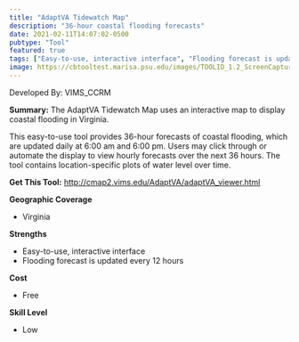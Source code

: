 ```yaml
---
title: "AdaptVA Tidewatch Map"
description: "36-hour coastal flooding forecasts"
date: 2021-02-11T14:07:02-0500
pubtype: "Tool"
featured: true
tags: ["Easy-to-use, interactive interface", "Flooding forecast is updated every 12 hours"]
image: https://cbtooltest.marisa.psu.edu/images/TOOLID_1.2_ScreenCapture-1.png
---
```

Developed By: VIMS_CCRM

**Summary:** The AdaptVA Tidewatch Map uses an interactive map to display coastal flooding in Virginia. 

This easy-to-use tool provides 36-hour forecasts of coastal flooding, which are updated daily at 6:00 am and 6:00 pm. Users may click through or automate the display to view hourly forecasts over the next 36 hours. The tool contains location-specific plots of water level over time.

__**Get This Tool:**__ http://cmap2.vims.edu/AdaptVA/adaptVA_viewer.html

__**Geographic Coverage**__
- Virginia

__**Strengths**__
-  Easy-to-use, interactive interface
-   Flooding forecast is updated every 12 hours

__**Cost**__
- Free

__**Skill Level**__
- Low

